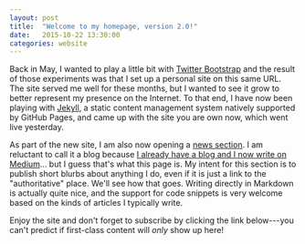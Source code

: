```yaml
---
layout: post
title:  "Welcome to my homepage, version 2.0!"
date:   2015-10-22 13:30:00
categories: website
---
```


Back in May, I wanted to play a little bit with [Twitter
Bootstrap](http://getbootstrap.com/) and the result of those experiments was
that I set up a personal site on this same URL.  The site served me well for
these months, but I wanted to see it grow to better represent my presence on the
Internet.  To that end, I have now been playing with
[Jekyll](http://jekyllrb.com/), a static content management system natively
supported by GitHub Pages, and came up with the site you are own now, which went
live yesterday.

As part of the new site, I am also now opening a [news section](/blog/).  I am
reluctant to call it a blog because [I already have a blog and I now write on
Medium](/writing/)... but I guess that's what this page is.  My intent for this
section is to publish short blurbs about anything I do, even if it is just a
link to the "authoritative" place.  We'll see how that goes.  Writing directly
in Markdown is actually quite nice, and the support for code snippets is very
welcome based on the kinds of articles I typically write.

Enjoy the site and don't forget to subscribe by clicking the link
below---you can't predict if first-class content will *only* show up here!
